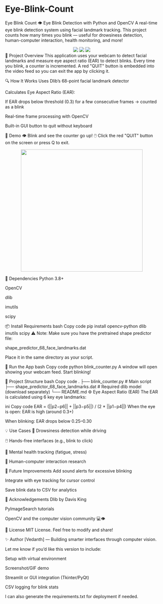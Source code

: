 # Eye-Blink-Count
Eye Blink Count
👁️ Eye Blink Detection with Python and OpenCV
A real-time eye blink detection system using facial landmark tracking. This project counts how many times you blink — useful for drowsiness detection, human-computer interaction, health monitoring, and more!

<div align="center"> <img src="https://img.shields.io/badge/OpenCV-RealTime-blue?logo=opencv" /> <img src="https://img.shields.io/badge/dlib-FaceDetection-success?logo=python" /> <img src="https://img.shields.io/badge/Python-3.8+-yellow?logo=python" /> </div>
🎯 Project Overview
This application uses your webcam to detect facial landmarks and measure eye aspect ratio (EAR) to detect blinks. Every time you blink, a counter is incremented. A red "QUIT" button is embedded into the video feed so you can exit the app by clicking it.

🔍 How It Works
Uses Dlib’s 68-point facial landmark detector

Calculates Eye Aspect Ratio (EAR):

If EAR drops below threshold (0.3) for a few consecutive frames → counted as a blink

Real-time frame processing with OpenCV

Built-in GUI button to quit without keyboard

📸 Demo
👁️ Blink and see the counter go up!
🖱️ Click the red "QUIT" button on the screen or press Q to exit.

<p align="center"> <img src="https://media.giphy.com/media/3ov9jExd1O4vDnxrva/giphy.gif" width="400"> </p>
🧠 Dependencies
Python 3.8+

OpenCV

dlib

imutils

scipy

📦 Install Requirements
bash
Copy code
pip install opencv-python dlib imutils scipy
⚠️ Note: Make sure you have the pretrained shape predictor file:

shape_predictor_68_face_landmarks.dat

Place it in the same directory as your script.

🧪 Run the App
bash
Copy code
python blink_counter.py
A window will open showing your webcam feed. Start blinking!

📁 Project Structure
bash
Copy code
.
├── blink_counter.py                      # Main script
├── shape_predictor_68_face_landmarks.dat # Required dlib model (download separately)
└── README.md
⚙️ Eye Aspect Ratio (EAR)
The EAR is calculated using 6 key eye landmarks:

ini
Copy code
EAR = (||p2−p6|| + ||p3−p5||) / (2 * ||p1−p4||)
When the eye is open: EAR is high (around 0.3+)

When blinking: EAR drops below 0.25–0.30

💡 Use Cases
🛑 Drowsiness detection while driving

🖱️ Hands-free interfaces (e.g., blink to click)

🧠 Mental health tracking (fatigue, stress)

🧪 Human-computer interaction research

📌 Future Improvements
Add sound alerts for excessive blinking

Integrate with eye tracking for cursor control

Save blink data to CSV for analytics

🙏 Acknowledgements
Dlib by Davis King

PyImageSearch tutorials

OpenCV and the computer vision community 💻👁️

🧾 License
MIT License. Feel free to modify and share!

✨ Author
[Vedanth] — Building smarter interfaces through computer vision.

Let me know if you’d like this version to include:

Setup with virtual environment

Screenshot/GIF demo

Streamlit or GUI integration (Tkinter/PyQt)

CSV logging for blink stats

I can also generate the requirements.txt for deployment if needed.
